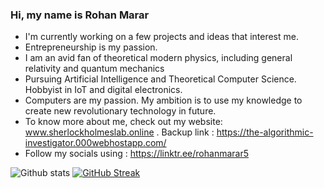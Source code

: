 ### Hi, my name is Rohan Marar


-    I'm currently working on a few projects and ideas that interest me.
-    Entrepreneurship is my passion. 
-    I am an avid fan of theoretical modern physics, including general relativity and quantum mechanics
-    Pursuing Artificial Intelligence and Theoretical Computer Science. Hobbyist in IoT and digital electronics. 
-    Computers are my passion. My ambition is to use my knowledge to create new revolutionary technology in future.
-    To know more about me, check out my website: www.sherlockholmeslab.online . Backup link : https://the-algorithmic-investigator.000webhostapp.com/
-    Follow my socials using : https://linktr.ee/rohanmarar5    


![Github stats](https://github-readme-stats.vercel.app/api?username=Rohan5manza&theme=midnight-purple&show_icons=true&count_private=true)
[![GitHub Streak](https://streak-stats.demolab.com?user=Rohan5manza&theme=violet-dark&hide_border=true)](https://git.io/streak-stats)
